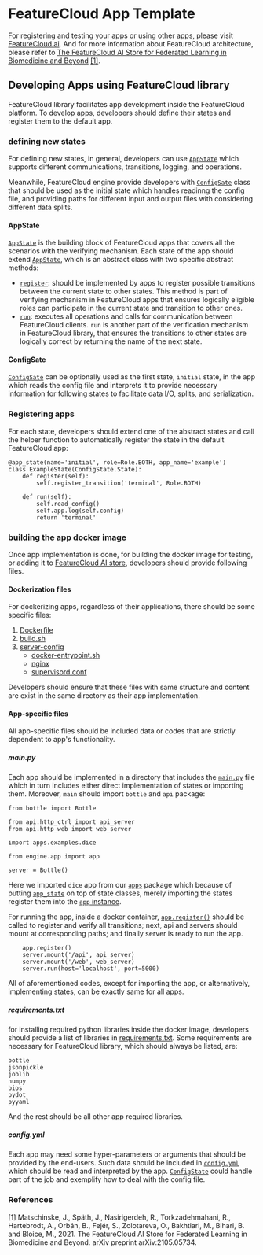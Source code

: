 # FeatureCloud App Template

For registering and testing your apps or using other apps, please visit
[FeatureCloud.ai](https://featurecloud.ai/). And for more information about FeatureCloud architecture,
please refer to 
[The FeatureCloud AI Store for Federated Learning in Biomedicine and Beyond](https://arxiv.org/abs/2105.05734) [[1]](#1).


## Developing Apps using FeatureCloud library
FeatureCloud library facilitates app development inside the FeatureCloud platform. To develop apps, developers
should define their states and register them to the default app.

### defining new states
For defining new states, in general, developers can use [`AppState`](engine/README.md#appstate-defining-custom-states)
which supports different communications, transitions, logging, and operations.

Meanwhile, FeatureCloud engine provide developers with [`ConfigSate`](engine/README.md#configstate) class that should be 
used as the initial state which handles readinng the config file, and providing paths for different input and output files 
with considering different data splits.

#### AppState
[`AppState`](engine/README.md#appstate-defining-custom-states) is the building block of FeatureCloud apps that covers
all the scenarios with the verifying mechanism. Each state of 
the app should extend [`AppState`](engine/README.md#appstate-defining-custom-states), which is an abstract class with two specific abstract methods:
- [`register`](engine/README.md#registering-a-specific-transition-for-state-register_transition):
should be implemented by apps to register possible transitions between the current state to other states.
This method is part of verifying mechanism in FeatureCloud apps that ensures logically eligible roles can participate in the current state
and transition to other ones.
- [`run`](engine/README.md#executing-states-computation-run): executes all operations and calls for communication between FeatureCloud clients.
`run` is another part of the verification mechanism in FeatureCloud library, that ensures the transitions to other states are logically correct
by returning the name of the next state.


#### ConfigSate
[`ConfigSate`](engine/README.md#configstate) can be optionally used as the first state, `initial` state, in the app which reads the config file and interprets it to provide necessary information
for following states to facilitate data I/O, splits, and serialization. 

### Registering apps
For each state, developers should extend one of the abstract states and call the helper function to automatically register
the state in the default FeatureCloud app:

```angular2html
@app_state(name='initial', role=Role.BOTH, app_name='example')
class ExampleState(ConfigState.State):
    def register(self):
        self.register_transition('terminal', Role.BOTH)

    def run(self):
        self.read_config()
        self.app.log(self.config)
        return 'terminal'
```

### building the app docker image
Once app implementation is done, for building the docker image for testing, or adding it to
[FeatureCloud AI store](https://featurecloud.ai/ai-store?view=store&q=&r=0),
developers should provide following files.
#### Dockerization files

For dockerizing apps, regardless of their applications, there should be some specific files:

1. [Dockerfile](Dockerfile)
2. [build.sh](build.sh)
3. [server-config](server_config)
   - [docker-entrypoint.sh](server_config/docker-entrypoint.sh)
   - [nginx](server_config/nginx)
   - [supervisord.conf](server_config/supervisord.conf)

Developers should ensure that these files with same structure and content are exist in the same directory as their app
implementation. 


#### App-specific files
All app-specific files should be included data or codes that are strictly dependent to app's functionality.

##### main.py
Each app should be implemented in a directory that includes the [`main.py`](main.py) file which in turn includes either direct
implementation of states or importing them. Moreover, `main` should import `bottle` and `api` package:
```angular2html
from bottle import Bottle

from api.http_ctrl import api_server
from api.http_web import web_server

import apps.examples.dice

from engine.app import app

server = Bottle()
```
Here we imported `dice` app from our [`apps`](apps/README.md) package which because of putting 
[`app_state`](engine/README.md#registering-states-to-the-app-app_state) on top of state classes, 
merely importing the states register them into the [`app` instance](engine/README.md#app-instance).     

For running the app, inside a docker container, [`app.register()`](engine/README.md#registering-all-transitions-appregister)
should be called to register and verify all transitions; next, api and servers should mount at corresponding paths; and finally
server is ready to run the app.

```angular2html
    app.register()
    server.mount('/api', api_server)
    server.mount('/web', web_server)
    server.run(host='localhost', port=5000)
```

All of aforementioned codes, except for importing the app, or alternatively, implementing states, can be exactly same for all apps.  

##### requirements.txt
for installing required python libraries inside the docker image, developers should provide a list of libraries in [requirements.txt](requirements.txt).
Some requirements are necessary for FeatureCloud library, which should always be listed, are:
```angular2html
bottle
jsonpickle
joblib
numpy
bios
pydot
pyyaml
```

And the rest should be all other app required libraries.

##### config.yml
Each app may need some hyper-parameters or arguments that should be provided by the end-users. Such data should be included
in [`config.yml`](apps/README.md#config-file) which should be read and interpreted by the app. [`ConfigState`](engine/README.md#configstate)
could handle part of the job and exemplify how to deal with the config file.


### References
<a id="1">[1]</a> 
Matschinske, J., Späth, J., Nasirigerdeh, R., Torkzadehmahani, R., Hartebrodt, A., Orbán, B., Fejér, S., Zolotareva,
O., Bakhtiari, M., Bihari, B. and Bloice, M., 2021.
The FeatureCloud AI Store for Federated Learning in Biomedicine and Beyond. arXiv preprint arXiv:2105.05734.

